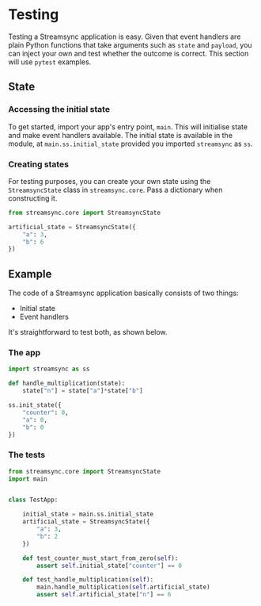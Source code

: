 # Testing

Testing a Streamsync application is easy. Given that event handlers are plain Python functions that take arguments such as `state` and `payload`, you can inject your own and test whether the outcome is correct. This section will use `pytest` examples.

## State

### Accessing the initial state

To get started, import your app's entry point, `main`. This will initialise state and make event handlers available. The initial state is available in the module, at `main.ss.initial_state` provided you imported `streamsync` as `ss`.

### Creating states

For testing purposes, you can create your own state using the `StreamsyncState` class in `streamsync.core`. Pass a dictionary when constructing it.

```py
from streamsync.core import StreamsyncState

artificial_state = StreamsyncState({
    "a": 3,
    "b": 6
})
```

## Example

The code of a Streamsync application basically consists of two things:

- Initial state
- Event handlers

It's straightforward to test both, as shown below.

### The app

```py
import streamsync as ss

def handle_multiplication(state):
    state["n"] = state["a"]*state["b"]

ss.init_state({
    "counter": 0,
    "a": 0,
    "b": 0
})
```

### The tests

```py
from streamsync.core import StreamsyncState
import main


class TestApp:

    initial_state = main.ss.initial_state
    artificial_state = StreamsyncState({
        "a": 3,
        "b": 2
    })

    def test_counter_must_start_from_zero(self):
        assert self.initial_state["counter"] == 0

    def test_handle_multiplication(self):
        main.handle_multiplication(self.artificial_state)
        assert self.artificial_state["n"] == 6

```
